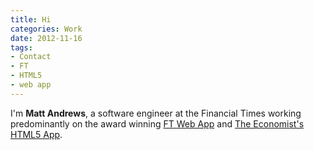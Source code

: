 ```yaml
---
title: Hi
categories: Work
date: 2012-11-16
tags:
- Contact
- FT
- HTML5
- web app
---
```

I'm **Matt Andrews**, a software engineer at the Financial Times working predominantly on the award winning [FT Web App](http://app.ft.com/) and [The Economist's HTML5 App](http://labs.ft.com/articles/the-economist/).
